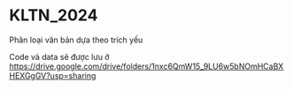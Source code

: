 # KLTN_2024
Phân loại văn bản dựa theo trích yếu

Code và data sẽ được lưu ở https://drive.google.com/drive/folders/1nxc6QmW15_9LU6w5bNOmHCaBXHEXGgGV?usp=sharing
